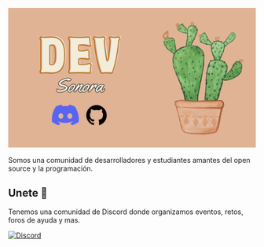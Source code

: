 ![Cover](https://raw.githubusercontent.com/DevSonora/resources/main/img/header.png)

Somos una comunidad de desarrolladores y estudiantes amantes del open source y la programación. 

## Unete 💬
Tenemos una comunidad de Discord donde organizamos eventos, retos, foros de ayuda y mas.

[![Discord](https://img.shields.io/discord/1098446427618812074?style=for-the-badge&logo=discord&label=Discord&labelColor=black&color=%237289da)](https://discord.gg/HNAY5TZRRN)
